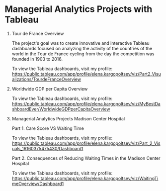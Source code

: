 # Managerial Analytics Projects with Tableau 

1. Tour de France Overview

   The project's goal was to create innovative and interactive Tableau dashboards
   focused on analyzing the activity of the countries of the world in the Tour de France
   cycling from the day the competition was founded in 1903 to 2016. 

   To view the Tableau dashboards, visit my profile: https://public.tableau.com/app/profile/elena.kargopoltsev/viz/Part2_Visualizations/TourdeFranceOverview

2. Worldwide GDP per Capita Overview

   To view the Tableau dashboards, visit my profile: https://public.tableau.com/app/profile/elena.kargopoltsev/viz/MyBestDashboardEver/WorldwideGDPperCapitaOverview


3. Managerial Analytics Projects Madison Center Hospital

   Part 1. Care Score VS Waiting Time


   To view the Tableau dashboards, visit my profile: https://public.tableau.com/app/profile/elena.kargopoltsev/viz/Part_2_Visuals_16160375475430/Dashboard1


   Part 2. Consequences of Reducing Waiting Times in the Madison Center Hospital


   To view the Tableau dashboards, visit my profile: https://public.tableau.com/app/profile/elena.kargopoltsev/viz/WaitingTimeOverview/Dashboard1
